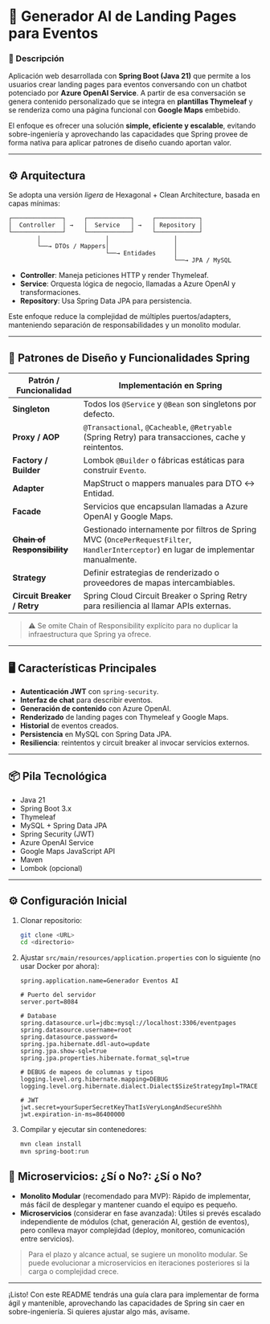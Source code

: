 # 📱 Generador AI de Landing Pages para Eventos

### 📝 Descripción

Aplicación web desarrollada con **Spring Boot (Java 21)** que permite a los usuarios crear landing pages para eventos conversando con un chatbot potenciado por **Azure OpenAI Service**. A partir de esa conversación se genera contenido personalizado que se integra en **plantillas Thymeleaf** y se renderiza como una página funcional con **Google Maps** embebido.

El enfoque es ofrecer una solución **simple, eficiente y escalable**, evitando sobre-ingeniería y aprovechando las capacidades que Spring provee de forma nativa para aplicar patrones de diseño cuando aportan valor.

---

## ⚙️ Arquitectura

Se adopta una versión *ligera* de Hexagonal + Clean Architecture, basada en capas mínimas:

```text
┌──────────────┐     ┌────────────┐     ┌────────────┐
│  Controller  │ →   │  Service   │ →   │ Repository │
└──────────────┘     └────────────┘     └────────────┘
        │                  │                  │
        └──→ DTOs / Mappers│                  │
                           └──→ Entidades     │
                                              └──→ JPA / MySQL
```

* **Controller**: Maneja peticiones HTTP y render Thymeleaf.
* **Service**: Orquesta lógica de negocio, llamadas a Azure OpenAI y transformaciones.
* **Repository**: Usa Spring Data JPA para persistencia.

Este enfoque reduce la complejidad de múltiples puertos/adapters, manteniendo separación de responsabilidades y un monolito modular.

---

## 📐 Patrones de Diseño y Funcionalidades Spring

| Patrón / Funcionalidad          | Implementación en Spring                                                                                                              |
| ------------------------------- | ------------------------------------------------------------------------------------------------------------------------------------- |
| **Singleton**                   | Todos los `@Service` y `@Bean` son singletons por defecto.                                                                            |
| **Proxy / AOP**                 | `@Transactional`, `@Cacheable`, `@Retryable` (Spring Retry) para transacciones, cache y reintentos.                                   |
| **Factory / Builder**           | Lombok `@Builder` o fábricas estáticas para construir `Evento`.                                                                       |
| **Adapter**                     | MapStruct o mappers manuales para DTO ↔ Entidad.                                                                                      |
| **Facade**                      | Servicios que encapsulan llamadas a Azure OpenAI y Google Maps.                                                                       |
| ~~**Chain of Responsibility**~~ | Gestionado internamente por filtros de Spring MVC (`OncePerRequestFilter`, `HandlerInterceptor`) en lugar de implementar manualmente. |
| **Strategy**                    | Definir estrategias de renderizado o proveedores de mapas intercambiables.                                                            |
| **Circuit Breaker / Retry**     | Spring Cloud Circuit Breaker o Spring Retry para resiliencia al llamar APIs externas.                                                 |

> ⚠️ Se omite Chain of Responsibility explícito para no duplicar la infraestructura que Spring ya ofrece.

---

## 🖥️ Características Principales

* **Autenticación JWT** con `spring-security`.
* **Interfaz de chat** para describir eventos.
* **Generación de contenido** con Azure OpenAI.
* **Renderizado** de landing pages con Thymeleaf y Google Maps.
* **Historial** de eventos creados.
* **Persistencia** en MySQL con Spring Data JPA.
* **Resiliencia**: reintentos y circuit breaker al invocar servicios externos.

---

## 📦 Pila Tecnológica

* Java 21
* Spring Boot 3.x
* Thymeleaf
* MySQL + Spring Data JPA
* Spring Security (JWT)
* Azure OpenAI Service
* Google Maps JavaScript API
* Maven
* Lombok (opcional)

---

## ⚙️ Configuración Inicial

1. Clonar repositorio:

   ```bash
   git clone <URL>
   cd <directorio>
   ```

2. Ajustar `src/main/resources/application.properties` con lo siguiente (no usar Docker por ahora):

   ```properties
   spring.application.name=Generador Eventos AI

   # Puerto del servidor
   server.port=8084

   # Database
   spring.datasource.url=jdbc:mysql://localhost:3306/eventpages
   spring.datasource.username=root
   spring.datasource.password=
   spring.jpa.hibernate.ddl-auto=update
   spring.jpa.show-sql=true
   spring.jpa.properties.hibernate.format_sql=true

   # DEBUG de mapeos de columnas y tipos
   logging.level.org.hibernate.mapping=DEBUG
   logging.level.org.hibernate.dialect.Dialect$SizeStrategyImpl=TRACE

   # JWT
   jwt.secret=yourSuperSecretKeyThatIsVeryLongAndSecureShhh
   jwt.expiration-in-ms=86400000
   ```

3. Compilar y ejecutar sin contenedores:

   ```bash
   mvn clean install
   mvn spring-boot:run
   ```

## 🧩 Microservicios: ¿Sí o No?: ¿Sí o No?

* **Monolito Modular** (recomendado para MVP): Rápido de implementar, más fácil de desplegar y mantener cuando el equipo es pequeño.
* **Microservicios** (considerar en fase avanzada): Útiles si prevés escalado independiente de módulos (chat, generación AI, gestión de eventos), pero conlleva mayor complejidad (deploy, monitoreo, comunicación entre servicios).

> Para el plazo y alcance actual, se sugiere un monolito modular. Se puede evolucionar a microservicios en iteraciones posteriores si la carga o complejidad crece.

---

¡Listo! Con este README tendrás una guía clara para implementar de forma ágil y mantenible, aprovechando las capacidades de Spring sin caer en sobre-ingeniería. Si quieres ajustar algo más, avísame.

```
```
